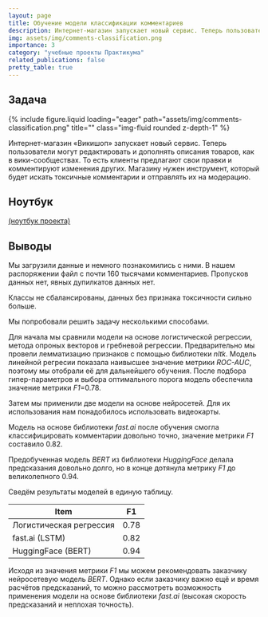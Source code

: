 ```yaml
---
layout: page
title: Обучение модели классификации комментариев
description: Интернет-магазин запускает новый сервис. Теперь пользователи могут редактировать и дополнять описания товаров, как в вики-сообществах. То есть клиенты предлагают свои правки и комментируют изменения других. Требуется инструмент, который будет искать токсичные комментарии и отправлять их на модерацию.
img: assets/img/comments-classification.png
importance: 3
category: "учебные проекты Практикума"
related_publications: false
pretty_table: true
---
```


## Задача

<div class="row">
    <div class="col-sm mt-3 mt-md-0">
        {% include figure.liquid loading="eager" path="assets/img/comments-classification.png" title="" class="img-fluid rounded z-depth-1" %}
    </div>
</div>

Интернет-магазин «Викишоп» запускает новый сервис. Теперь пользователи могут редактировать и дополнять описания товаров, как в вики-сообществах. То есть клиенты предлагают свои правки и комментируют изменения других. Магазину нужен инструмент, который будет искать токсичные комментарии и отправлять их на модерацию.

## Ноутбук

[(ноутбук проекта)](https://github.com/onixlas/DS_portfolio/tree/main/ML_p13_texts/bert.ipynb)

## Выводы

Мы загрузили данные и немного познакомились с ними. В нашем распоряжении файл с почти 160 тысячами комментариев. Пропусков данных нет, явных дупилкатов данных нет.

Классы не сбалансированы, данных без признака токсичности сильно больше.

Мы попробовали решить задачу несколькими способами.

Для начала мы сравнили модели на основе логистической регрессии, метода опроных векторов и гребневой регрессии. Предварительно мы провели лемматизацию признаков с помощью библиотеки _nltk_. Модель линейной регресии показала наивысшее значение метрики _ROC-AUC_, поэтому мы отобрали её для дальнейшего обучения. После подбора гипер-параметров и выбора оптимального порога модель обеспечила значение метрики _F1_=0.78.

Затем мы применили две модели на основе нейросетей. Для их использования нам понадобилось использовать видеокарты.

Модель на основе библиотеки _fast.ai_ после обучения смогла классифицировать комментарии довольно точно, значение метрики _F1_ составило 0.82.

Предобученная модель _BERT_ из библиотеки _HuggingFace_ делала предсказания довольно долго, но в конце дотянула метрику _F1_ до великолепного 0.94.

Сведём результаты моделей в единую таблицу.

| Item                    | F1   |
| ----------------------- | ---- |
| Логистическая регрессия | 0.78 |
| fast.ai (LSTM)          | 0.82 |
| HuggingFace (BERT)      | 0.94 |

Исходя из значения метрики _F1_ мы можем рекомендовать заказчику нейросетевую модель _BERT_. Однако если заказчику важно ещё и время расчётов предсказаний, то можно рассмотреть возможность применения модели на основе библиотеки _fast.ai_ (высокая скорость предсказаний и неплохая точность).
